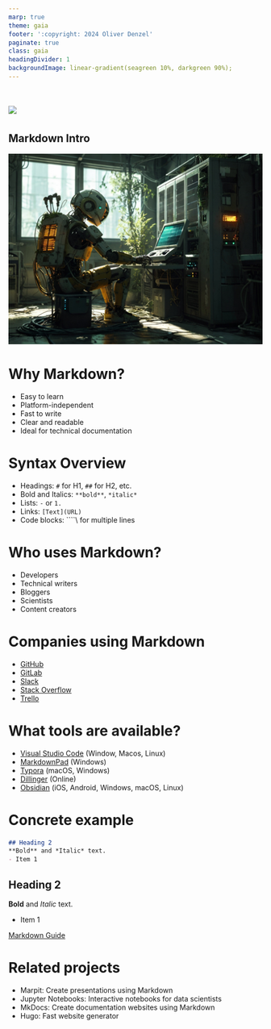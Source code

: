 ```yaml
---
marp: true
theme: gaia
footer: ':copyright: 2024 Oliver Denzel'
paginate: true
class: gaia
headingDivider: 1
backgroundImage: linear-gradient(seagreen 10%, darkgreen 90%);
---
```

<!-- _paginate: skip -->
<!-- _class: gaia lead -->

# ![](https://upload.wikimedia.org/wikipedia/commons/thumb/4/48/Markdown-mark.svg/416px-Markdown-mark.svg.png)
## Markdown Intro
![bg left:40%](../img/robot5.jpg)

# Why Markdown?
- Easy to learn
- Platform-independent
- Fast to write
- Clear and readable
- Ideal for technical documentation

<!-- 
Speaker notes:
Markdown was developed to provide an easy way to format text files without affecting their readability. It's used in many fields, especially in software development, where technical documentation needs to be created quickly and efficiently.
-->

# Syntax Overview
- Headings: `#` for H1, `##` for H2, etc.
- Bold and Italics: `**bold**`, `*italic*`
- Lists: `-` or `1.`
- Links: `[Text](URL)`
- Code blocks: \```\`\ for multiple lines

<!--
Speaker notes:
Markdown syntax is simple and straightforward. It uses minimal markup to allow for quick structuring of text. Nearly every formatting feature we know from word processors can be implemented with just a few characters.
-->

# Who uses Markdown?
- Developers
- Technical writers
- Bloggers
- Scientists
- Content creators

<!--
Speaker notes:
Markdown is widely used by developers for README files, which appear in projects on platforms like GitHub. Bloggers and technical writers also use it because it's easy to create and format clear text with it.
-->

# Companies using Markdown
- [GitHub](https://github.com)
- [GitLab](https://about.gitlab.com)
- [Slack](https://slack.com)
- [Stack Overflow](https://stackoverflow.com)
- [Trello](https://trello.com)

<!--
Speaker notes:
Major companies and platforms like GitHub and GitLab make extensive use of Markdown for documentation, issues, and wikis. Even platforms for team communication, like Slack and Trello, use Markdown or similar syntax for notes and descriptions.
-->

# What tools are available?
- [Visual Studio Code](https://code.visualstudio.com) (Window, Macos, Linux)
- [MarkdownPad](http://markdownpad.com) (Windows)
- [Typora](https://typora.io) (macOS, Windows)
- [Dillinger](https://dillinger.io) (Online)
- [Obsidian](https://obsidian.md) (iOS, Android, Windows, macOS, Linux)
<!--
Speaker notes:
There are numerous tools that support Markdown. Many developer tools, like Visual Studio Code, offer plugins for Markdown previews. There are also dedicated Markdown editors that make writing and formatting easier.
-->

# Concrete example

```markdown
## Heading 2
**Bold** and *Italic* text.
- Item 1
```
## Heading 2
**Bold** and *Italic* text.
- Item 1

[Markdown Guide](https://www.markdownguide.org)

<!-- Speaker notes: Here’s a simple example of how Markdown is actually used. You can see how headings, bold, italics, lists, and links are displayed. A text like this is easy to read and works on many platforms directly. -->
# Related projects

* Marpit: Create presentations using Markdown
* Jupyter Notebooks: Interactive notebooks for data  scientists
* MkDocs: Create documentation websites using Markdown
* Hugo: Fast website generator
<!-- Speaker notes: There are many exciting projects that build on Markdown or are inspired by its simplicity. Marpit allows you to write presentations in Markdown, Jupyter is used by data scientists to combine code and documentation, and MkDocs helps create documentation websites. -->